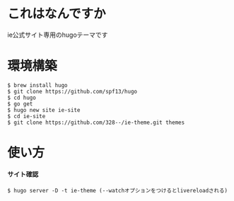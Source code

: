 # これはなんですか
ie公式サイト専用のhugoテーマです



# 環境構築
```
$ brew install hugo
$ git clone https://github.com/spf13/hugo
$ cd hugo
$ go get
$ hugo new site ie-site
$ cd ie-site
$ git clone https://github.com/328--/ie-theme.git themes
```

# 使い方

#### サイト確認
```
$ hugo server -D -t ie-theme (--watchオプションをつけるとlivereloadされる)
```
